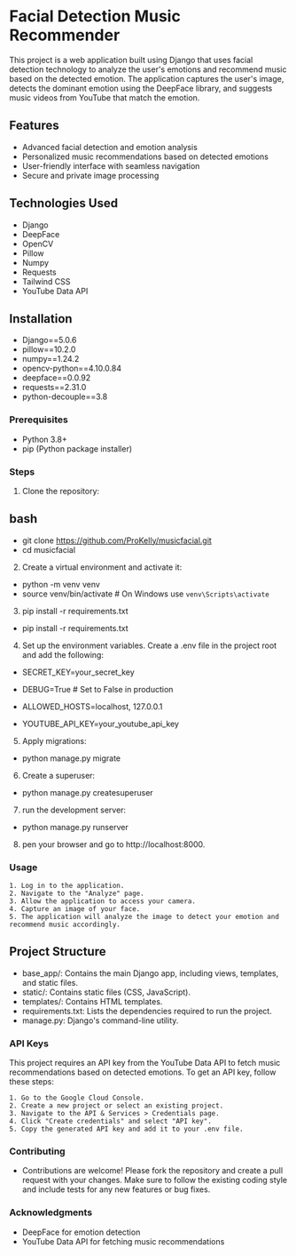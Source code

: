 # Facial Detection Music Recommender

This project is a web application built using Django that uses facial detection technology to analyze the user's emotions and recommend music based on the detected emotion. The application captures the user's image, detects the dominant emotion using the DeepFace library, and suggests music videos from YouTube that match the emotion.

## Features

- Advanced facial detection and emotion analysis
- Personalized music recommendations based on detected emotions
- User-friendly interface with seamless navigation
- Secure and private image processing

## Technologies Used

- Django
- DeepFace
- OpenCV
- Pillow
- Numpy
- Requests
- Tailwind CSS
- YouTube Data API

## Installation

- Django==5.0.6
- pillow==10.2.0
- numpy==1.24.2
- opencv-python==4.10.0.84
- deepface==0.0.92
- requests==2.31.0
- python-decouple==3.8

### Prerequisites

- Python 3.8+
- pip (Python package installer)

### Steps

1. Clone the repository:

## bash

- git clone https://github.com/ProKelly/musicfacial.git
- cd musicfacial 

2. Create a virtual environment and activate it:

- python -m venv venv
- source venv/bin/activate  # On Windows use `venv\Scripts\activate`

3. pip install -r requirements.txt

- pip install -r requirements.txt

4. Set up the environment variables. Create a .env file in the project root and add the following:

- SECRET_KEY=your_secret_key
- DEBUG=True  # Set to False in production
- ALLOWED_HOSTS=localhost, 127.0.0.1

- YOUTUBE_API_KEY=your_youtube_api_key

5. Apply migrations:

- python manage.py migrate

6. Create a superuser:

- python manage.py createsuperuser

7. run the development server:

- python manage.py runserver

8. pen your browser and go to http://localhost:8000.

### Usage

    1. Log in to the application.
    2. Navigate to the "Analyze" page.
    3. Allow the application to access your camera.
    4. Capture an image of your face.
    5. The application will analyze the image to detect your emotion and recommend music accordingly.

## Project Structure

   - base_app/: Contains the main Django app, including views, templates, and static files.
   - static/: Contains static files (CSS, JavaScript).
   - templates/: Contains HTML templates.
   - requirements.txt: Lists the dependencies required to run the project.
   - manage.py: Django's command-line utility.

### API Keys

This project requires an API key from the YouTube Data API to fetch music recommendations based on detected emotions. To get an API key, follow these steps:

    1. Go to the Google Cloud Console.
    2. Create a new project or select an existing project.
    3. Navigate to the API & Services > Credentials page.
    4. Click "Create credentials" and select "API key".
    5. Copy the generated API key and add it to your .env file.

### Contributing

- Contributions are welcome! Please fork the repository and create a pull request with your changes. Make sure to follow the existing coding style and include tests for any new features or bug fixes.

### Acknowledgments

   - DeepFace for emotion detection
   - YouTube Data API for fetching music recommendations


